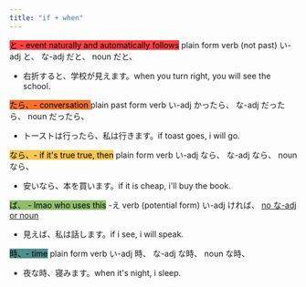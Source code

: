 ```yaml
---
title: "if + when"
---
```

<mark style="background: #F94144;">と - event naturally and automatically follows</mark>
plain form verb (not past)
い-adj と、
な-adj だと、
noun だと、
- 右折すると、学校が見えます。when you turn right, you will see the school.

<mark style="background: #F3722C;">たら、- conversation
</mark>
plain past form verb
い-adj かったら、
な-adj だったら、
noun だったら、
- トーストは行ったら、私は行きます。if toast goes, i will go.

<mark style="background: #F9C74F;">なら、- if it's true true, then</mark>
plain form verb
い-adj なら、
な-adj なら、
noun なら、
- 安いなら、本を買います。if it is cheap, i'll buy the book.

<mark style="background: #90BE6D;">ば、 - lmao who uses this</mark>
-え verb (potential form)
い-adj ければ、
<u>no な-adj or noun</u>
- 見えば、私は話します。if i see, i will speak.

<mark style="background: #4D908E;">時、- time</mark>
plain form verb
い-adj 時、
な-adj な時、
noun な時、
- 夜な時、寝みます。when it's night, i sleep.

